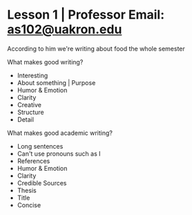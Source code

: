 # Lesson 1 | Professor Email: as102@uakron.edu

According to him we're writing about food the whole semester

What makes good writing?

- Interesting
- About something | Purpose
- Humor & Emotion
- Clarity
- Creative
- Structure
- Detail

What makes good academic writing?

- Long sentences
- Can't use pronouns such as I
- References
- Humor & Emotion
- Clarity
- Credible Sources
- Thesis
- Title
- Concise


